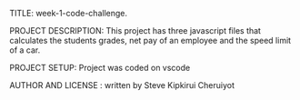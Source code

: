 TITLE: week-1-code-challenge.



PROJECT DESCRIPTION: This project has three javascript files that calculates the students grades, net pay of an employee and the speed limit of a car.


PROJECT SETUP: Project was coded on vscode



AUTHOR AND LICENSE : written by Steve Kipkirui  Cheruiyot
